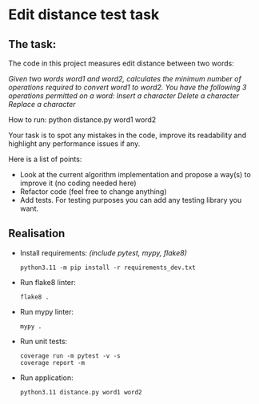 # Edit distance test task

## The task:
The code in this project measures edit distance between two words:

_Given two words word1 and word2, calculates the minimum number of operations required to convert word1 to word2.
You have the following 3 operations permitted on a word:
Insert a character
Delete a character
Replace a character_

How to run:
python distance.py word1 word2

Your task is to spot any mistakes in the code, improve its readability and highlight any performance issues if any.

Here is a list of points:
- Look at the current algorithm implementation and propose a way(s) to improve it (no coding needed here)
- Refactor code (feel free to change anything)
- Add tests. For testing purposes you can add any testing library you want.

## Realisation
- Install requirements:
  _(include pytest, mypy, flake8)_ 
  ```
  python3.11 -m pip install -r requirements_dev.txt
  ```
- Run flake8 linter:
  ```
  flake8 .
  ```
- Run mypy linter:
  ```
  mypy .
  ```
- Run unit tests:
  ```
  coverage run -m pytest -v -s
  coverage report -m
  ```
- Run application:
  ```
  python3.11 distance.py word1 word2
  ```
